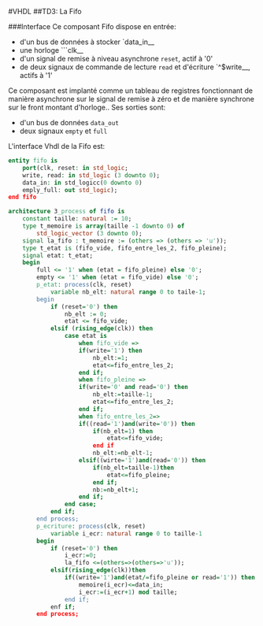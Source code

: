 #VHDL
##TD3: La Fifo

###Interface
Ce composant Fifo dispose en entrée:

* d'un bus de données à stocker `data_in__
* une horloge  ```clk__
* d'un signal de remise à niveau asynchrone `reset`, actif à '0'
* de deux signaux de commande de lecture `read` et d'écriture `^$write__, actifs à '1'

Ce composant est implanté comme un tableau de registres fonctionnant de manière asynchrone sur le signal de remise à zéro et de manière synchrone sur le front montant d'horloge.. Ses sorties sont:

* d'un bus de données `data_out`
* deux signaux `empty` et `full`

L'interface Vhdl de la Fifo est:

```vhdl
entity fifo is
	port(clk, reset: in std_logic;
	write, read: in std_logic (3 downto 0);
	data_in: in std_logicc(0 downto 0)
	emply_full: out std_logic);
end fifo
```

```vhdl
architecture 3_process of fifo is
	constant taille: natural := 10;
	type t_memoire is array(taille -1 downto 0) of 
		std_logic_vector (3 downto 0);
	signal la_fifo : t_memoire := (others => (others => 'u'));
	type t_etat is (fifo_vide, fifo_entre_les_2, fifo_pleine);
	signal etat: t_etat;
	begin
		full <= '1' when (etat = fifo_pleine) else '0';
		empty <= '1' when (etat = fifo_vide) else '0';
		p_etat: process(clk, reset)
			variable nb_elt: natural range 0 to taile-1;
		begin
			if (reset='0') then
				nb_elt := 0;
				etat <= fifo_vide;
			elsif (rising_edge(clk)) then
				case etat is
					when fifo_vide =>
					if(write='1') then
						nb_elt:=1;
						etat<=fifo_entre_les_2;
					end if;
					when fifo_pleine =>
					if(write='0' and read='0') then
						nb_elt:=taille-1;
						etat<=fifo_entre_les_2;
					end if;
					when fifo_entre_les_2=>
					if((read='1')and(write='0')) then
						if(nb_elt=1) then
							etat<=fifo_vide;
						end if
						nb_elt:=nb_elt-1;
					elsif((wirte='1')and(read='0')) then
						if(nb_elt=taille-1)then
							etat<=fifo_pleine;
						end if;
						nb:=nb_elt+1;
					end if;
				end case;
			end if;
		end process;
		p_ecriture: process(clk, reset)
			variable i_ecr: natural range 0 to taille-1
		begin
			if (reset='0') then
				i_ecr:=0;
				la_fifo <=(others=>(others=>'u'));
			elsif(rising_edge(clk))then
				if((write='1')and(etat/=fifo_pleine or read='1')) then
					memoire(i_ecr)<=data_in;
					i_ecr:=(i_ecr+1) mod taille;
				end if;
			enf if;
		end process;	
```
